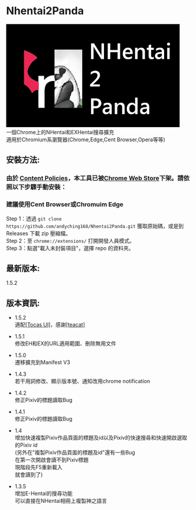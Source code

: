 # Nhentai2Panda
![](docs/image/nhentai2panda.png)<br>
一個Chrome上的NHentai和EXHentai搜尋擴充<br>適用於Chromium系瀏覽器(Chrome,Edge,Cent Browser,Opera等等)
## 安裝方法:
### 由於 [Content Policies](https://developer.chrome.com/docs/webstore/program_policies/#content_policies)，本工具已被[Chrome Web Store](https://chrome.google.com/webstore/category/extensions)下架。請依照以下步驟手動安裝：
### 建議使用Cent Browser或Chromuim Edge
Step 1：透過 `git clone https://github.com/andyching168/Nhentai2Panda.git` 獲取原始碼，或是到 Releases 下載 zip 壓縮檔。<br>
Step 2：至 `chrome://extensions/` 打開開發人員模式。<br>
Step 3：點選"載入未封裝項目"，選擇 repo 的資料夾。<br>

## 最新版本:
1.5.2
## 版本資訊:
- 1.5.2<br>
適配[[Tocas UI]](https://github.com/teacat/tocas)，感謝[[teacat]](https://github.com/teacat)
- 1.5.1<br>
修改EH和EX的URL適用範圍、刪除無用文件
- 1.5.0<br>
遷移擴充到Manifest V3
- 1.4.3<br>
若干用詞修改、顯示版本號、通知改用chrome notification
- 1.4.2<br>
修正Pixiv的標題讀取Bug<br>
- 1.4.1<br>
修正Pixiv的標題讀取Bug<br>
- 1.4<br>
增加快速複製Pixiv作品頁面的標題及id以及Pixiv的快速搜尋和快速開啟選取的Pixiv id<br>
(另外在"複製Pixiv作品頁面的標題及id"還有一些Bug<br>
在第一次開啟會讀不到Pixiv標題<br>
現階段先F5重新載入<br>
就會讀到了)<br>

- 1.3.5<br>
增加E-Hentai的搜尋功能<br>
可以直接在NHentai相冊上複製神之語言<br>
